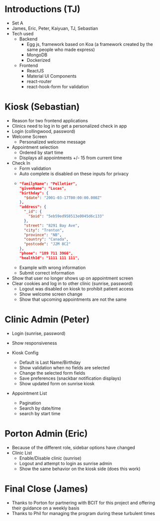 # Introductions (TJ)

- Set A
- James, Eric, Peter, Kaiyuan, TJ, Sebastian
- Tech used
  - Backend
    - Egg js, framework based on Koa (a framework created by the same people who made express)
    - MongoDB
    - Dockerized
  - Frontend
    - ReactJS
    - Material UI Components
    - react-router
    - react-hook-form for validation

# Kiosk (Sebastian)

- Reason for two frontend applications
- Clinics need to log in to get a personalized check in app
- Login (collingwood, password)
- Welcome Screen
  - Personalized welcome message
- Appointment selection
  - Ordered by start time
  - Displays all appointments +/- 15 from current time
- Check In
  - Form validation
  - Auto complete is disabled on these inputs for privacy
  - ```json
    "familyName": "Pelletier",
    "givenName": "Lucas",
    "birthday": {
      "$date": "2001-03-17T00:00:00.000Z"
    },
    "address": {
      "_id": {
        "$oid": "5eb59ed958513e0045d6c133"
      },
      "street": "8291 Bay Ave",
      "city": "Trenton",
      "province": "NB",
      "country": "Canada",
      "postcode": "J2M 8C2"
    },
    "phone": "189 711 3966",
    "healthId": "1111 111 111",
    ```
  - Example with wrong information
  - Submit correct information
- Show that user no longer shows up on appointment screen
- Clear cookies and log in to other clinic (sunrise, password)
  - Logout was disabled on kiosk to prohibit patient access
  - Show welcome screen change
  - Show that upcoming appointments are not the same

# Clinic Admin (Peter)

- Login (sunrise, password)

- Show responsiveness

- Kiosk Config

  - Default is Last Name/Birthday
  - Show validation when no fields are selected
  - Change the selected form fields
  - Save preferences (snackbar notification displays)
  - Show updated form on sunrise kiosk

- Appointment List
  - Pagination
  - Search by date/time
  - search by start time

# Porton Admin (Eric)

- Because of the different role, sidebar options have changed
- Clinic List
  - Enable/Disable clinic (sunrise)
  - Logout and attempt to login as sunrise admin
  - Show the same behavior on the kiosk side (does this work)

# Final Close (James)

- Thanks to Porton for partnering with BCIT for this project and offering their guidance on a weekly basis
- Thanks to Phil for managing the program during these turbulent times
